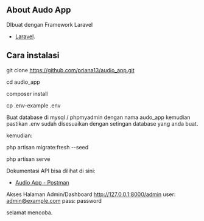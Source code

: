 
## About Audo App

DIbuat dengan Framework Laravel

- [Laravel](https://laravel.com/docs/routing).

## Cara instalasi

git clone https://github.com/priana13/audio_app.git

cd audio_app

composer install

cp .env-example .env

Buat database di mysql / phpmyadmin dengan nama audo_app kemudian pastikan .env sudah disesuaikan dengan setingan database yang anda buat.

kemudian: 

php artisan migrate:fresh --seed

php artisan serve

Dokumentasi API bisa dilihat di sini: 
- [Audio App - Postman](https://documenter.getpostman.com/view/12367169/2s93m1b5BJ)

Akses Halaman Admin/Dashboard
http://127.0.0.1:8000/admin
  user: admin@example.com
  pass: password

selamat mencoba. 

